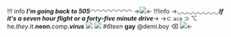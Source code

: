 !!! info ***I'm going back to 505***◠◠◠◠◠◠◠◠
->![](https://i.pinimg.com/236x/aa/d7/d9/aad7d9a43ed44813f99e6db665cacb2a.jpg)<-
!!!info ->◡◡◡◡◡◡◡◡***If it's a seven hour flight or a forty-five minute drive***->
->⊂ `ace` ⊃
⌥ he.*they*.it.**neon**.comp.***virus*** ![](https://64.media.tumblr.com/a15695561c50b11784d6bea3d6e17d72/9bc10fd884d85993-f0/s75x75_c1/24917a6541c61e579c185e51a754cb985c427cba.gifv)
![](https://64.media.tumblr.com/f8de547f42487335ba262533a7175454/66a299925faff441-4b/s75x75_c1/59e8c3fc62ce8d5e2c3620ef1a4968c5b8ae3f37.gifv) #*6teen* **gay** @demi.boy ⌫
![](https://64.media.tumblr.com/3bd57b5cde255f3d9d19b4707f955108/68ffa233dafdf0ea-91/s75x75_c1/08e7f76173523a7f33120eef40a9e2aebdbf7592.gifv)<-